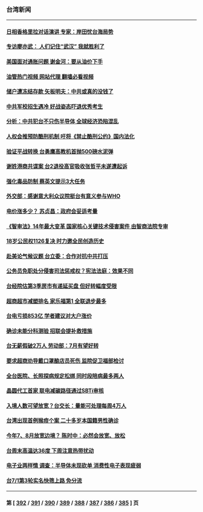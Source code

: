 ### 台湾新闻
---
#### [日相香格里拉对话演讲 专家：岸田忧台海局势](../../pages/ncid1349361/n13767253.md?06261245) 
#### [专访廖亦武： 人们记住“武汉” 我就胜利了](../../pages/ncid1349361/n13767227.md?06261245) 
#### [美国面对通胀问题 谢金河：要从油价下手](../../pages/ncid1349361/n13767221.md?06261245) 
#### [油管热门视频 网站代理 翻墙必看视频](http://209.222.30.114:81/youtube.html?06261245)
#### [储户遭冻结存款 矢板明夫：中共或真的没钱了](../../pages/ncid1349361/n13767097.md?06261245) 
#### [中共军校招生遇冷 好战姿态吓退优秀考生](../../pages/ncid1349361/n13766945.md?06261245) 
#### [分析：中共犯台不只伤半导体 全球经济恐陷混乱](../../pages/ncid1349361/n13766756.md?06261245) 
#### [人权会推预防酷刑机制 吁将《禁止酷刑公约》国内法化](../../pages/ncid1349361/n13766837.md?06261245) 
#### [验证平战转换 台勇鹰高教机首抛500磅水泥弹](../../pages/ncid1349361/n13766835.md?06261245) 
#### [谢姓港商共谍案 台2退役高官吸收张哲平未遂遭起诉](../../pages/ncid1349361/n13766817.md?06261245) 
#### [强化毒品防制 蔡英文提示3大任务](../../pages/ncid1349361/n13766818.md?06261245) 
#### [外交部：感谢意大利众议院挺台有意义参与WHO](../../pages/ncid1349361/n13766816.md?06261245) 
#### [电价涨多少？ 苏贞昌：政府会妥适考量](../../pages/ncid1349361/n13766824.md?06261245) 
#### [《智审法》14年最大变革 国家核心关键技术侵害案件 由智商法院专审](../../pages/ncid1349361/n13766794.md?06261245) 
#### [18岁公民权1126复决 时力邀全民创造历史](../../pages/ncid1349361/n13766821.md?06261245) 
#### [赴美论气候议题 台立委：合作对抗中共打压](../../pages/ncid1349361/n13766820.md?06261245) 
#### [公务员免职处分侵害司法惩戒权？宪法法庭：效果不同](../../pages/ncid1349361/n13766791.md?06261245) 
#### [台经院估第3季房市有递延买盘 但好转幅度受限](../../pages/ncid1349361/n13766788.md?06261245) 
#### [超商超市减塑排名 家乐福第1 全联退步最多](../../pages/ncid1349361/n13766787.md?06261245) 
#### [台电亏损853亿 学者建议对大户涨价](../../pages/ncid1349361/n13766792.md?06261245) 
#### [确诊未能分科测验 招联会提补救措施](../../pages/ncid1349361/n13766796.md?06261245) 
#### [台无薪假破2万人 劳动部：7月有望好转](../../pages/ncid1349361/n13766760.md?06261245) 
#### [要求超商劝导戴口罩酿店员死伤 监院促卫福部检讨](../../pages/ncid1349361/n13766737.md?06261245) 
#### [全台医院、长照探病规定松绑  同时段陪病最多两人](../../pages/ncid1349361/n13766732.md?06261245) 
#### [晶圆代工首家 联电减碳路径通过SBTi审核](../../pages/ncid1349361/n13766759.md?06261245) 
#### [入境人数可望放宽？台交长：量能可处理每周4万人](../../pages/ncid1349361/n13766731.md?06261245) 
#### [台湾出现首例猴痘个案  二十多岁本国籍男性确诊](../../pages/ncid1349361/n13766730.md?06261245) 
#### [今年7、8月放宽边境？ 陈时中：必然会放宽、放松](../../pages/ncid1349361/n13766734.md?06261245) 
#### [台周末高温达36度 下周注意热带扰动](../../pages/ncid1349361/n13766736.md?06261245) 
#### [电子业两样情 调查：半导体未现砍单 消费性电子表现疲弱](../../pages/ncid1349361/n13766727.md?06261245) 
#### [台7/1第3轮实名快筛上路 免分流](../../pages/ncid1349361/n13766738.md?06261245) 

---
#### 第 [ [392](./392.md?06261245) / [391](./391.md?06261245) / [390](./390.md?06261245) / [389](./389.md?06261245) / [388](./388.md?06261245) / [387](./387.md?06261245) / [386](./386.md?06261245) / [385](./385.md?06261245) ] 页
